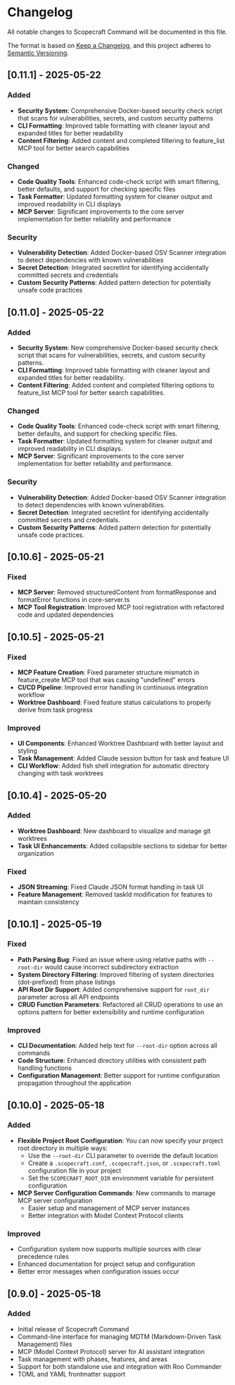 # Changelog

All notable changes to Scopecraft Command will be documented in this file.

The format is based on [Keep a Changelog](https://keepachangelog.com/en/1.0.0/),
and this project adheres to [Semantic Versioning](https://semver.org/spec/v2.0.0.html).

## [0.11.1] - 2025-05-22

### Added
- **Security System**: Comprehensive Docker-based security check script that scans for vulnerabilities, secrets, and custom security patterns
- **CLI Formatting**: Improved table formatting with cleaner layout and expanded titles for better readability
- **Content Filtering**: Added content and completed filtering to feature_list MCP tool for better search capabilities

### Changed
- **Code Quality Tools**: Enhanced code-check script with smart filtering, better defaults, and support for checking specific files
- **Task Formatter**: Updated formatting system for cleaner output and improved readability in CLI displays
- **MCP Server**: Significant improvements to the core server implementation for better reliability and performance

### Security
- **Vulnerability Detection**: Added Docker-based OSV Scanner integration to detect dependencies with known vulnerabilities
- **Secret Detection**: Integrated secretlint for identifying accidentally committed secrets and credentials
- **Custom Security Patterns**: Added pattern detection for potentially unsafe code practices


## [0.11.0] - 2025-05-22

### Added
- **Security System**: New comprehensive Docker-based security check script that scans for vulnerabilities, secrets, and custom security patterns.
- **CLI Formatting**: Improved table formatting with cleaner layout and expanded titles for better readability.
- **Content Filtering**: Added content and completed filtering options to feature_list MCP tool for better search capabilities.

### Changed
- **Code Quality Tools**: Enhanced code-check script with smart filtering, better defaults, and support for checking specific files.
- **Task Formatter**: Updated formatting system for cleaner output and improved readability in CLI displays.
- **MCP Server**: Significant improvements to the core server implementation for better reliability and performance.

### Security
- **Vulnerability Detection**: Added Docker-based OSV Scanner integration to detect dependencies with known vulnerabilities.
- **Secret Detection**: Integrated secretlint for identifying accidentally committed secrets and credentials.
- **Custom Security Patterns**: Added pattern detection for potentially unsafe code practices.


## [0.10.6] - 2025-05-21

### Fixed
- **MCP Server**: Removed structuredContent from formatResponse and formatError functions in core-server.ts
- **MCP Tool Registration**: Improved MCP tool registration with refactored code and updated dependencies

## [0.10.5] - 2025-05-21

### Fixed
- **MCP Feature Creation**: Fixed parameter structure mismatch in feature_create MCP tool that was causing "undefined" errors
- **CI/CD Pipeline**: Improved error handling in continuous integration workflow
- **Worktree Dashboard**: Fixed feature status calculations to properly derive from task progress

### Improved
- **UI Components**: Enhanced Worktree Dashboard with better layout and styling
- **Task Management**: Added Claude session button for task and feature UI
- **CLI Workflow**: Added fish shell integration for automatic directory changing with task worktrees

## [0.10.4] - 2025-05-20

### Added
- **Worktree Dashboard**: New dashboard to visualize and manage git worktrees
- **Task UI Enhancements**: Added collapsible sections to sidebar for better organization

### Fixed
- **JSON Streaming**: Fixed Claude JSON format handling in task UI
- **Feature Management**: Removed taskId modification for features to maintain consistency

## [0.10.1] - 2025-05-19

### Fixed
- **Path Parsing Bug**: Fixed an issue where using relative paths with `--root-dir` would cause incorrect subdirectory extraction
- **System Directory Filtering**: Improved filtering of system directories (dot-prefixed) from phase listings
- **API Root Dir Support**: Added comprehensive support for `root_dir` parameter across all API endpoints
- **CRUD Function Parameters**: Refactored all CRUD operations to use an options pattern for better extensibility and runtime configuration

### Improved
- **CLI Documentation**: Added help text for `--root-dir` option across all commands
- **Code Structure**: Enhanced directory utilities with consistent path handling functions
- **Configuration Management**: Better support for runtime configuration propagation throughout the application

## [0.10.0] - 2025-05-18

### Added
- **Flexible Project Root Configuration**: You can now specify your project root directory in multiple ways:
  - Use the `--root-dir` CLI parameter to override the default location
  - Create a `.scopecraft.conf`, `.scopecraft.json`, or `.scopecraft.toml` configuration file in your project
  - Set the `SCOPECRAFT_ROOT_DIR` environment variable for persistent configuration
- **MCP Server Configuration Commands**: New commands to manage MCP server configuration
  - Easier setup and management of MCP server instances
  - Better integration with Model Context Protocol clients

### Improved
- Configuration system now supports multiple sources with clear precedence rules
- Enhanced documentation for project setup and configuration
- Better error messages when configuration issues occur

## [0.9.0] - 2025-05-18

### Added
- Initial release of Scopecraft Command
- Command-line interface for managing MDTM (Markdown-Driven Task Management) files
- MCP (Model Context Protocol) server for AI assistant integration
- Task management with phases, features, and areas
- Support for both standalone use and integration with Roo Commander
- TOML and YAML frontmatter support